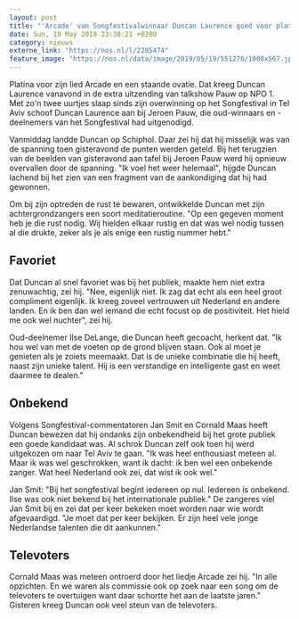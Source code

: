 ```yaml
---
layout: post
title: "'Arcade' van Songfestivalwinnaar Duncan Laurence goed voor platina"
date: Sun, 19 May 2019 23:30:21 +0200
category: nieuws
externe_link: "https://nos.nl/l/2285474"
feature_image: "https://nos.nl/data/image/2019/05/19/551270/1008x567.jpg"
---
```


<p>Platina voor zijn lied Arcade en een staande ovatie. Dat kreeg Duncan Laurence vanavond in de extra uitzending van talkshow Pauw op NPO 1. Met zo'n twee uurtjes slaap sinds zijn overwinning op het Songfestival in Tel Aviv schoof Duncan Laurence aan bij Jeroen Pauw, die oud-winnaars en -deelnemers van het Songfestival had uitgenodigd.</p>
<p>Vanmiddag landde Duncan op Schiphol. Daar zei hij dat hij misselijk was van de spanning toen gisteravond de punten werden geteld. Bij het terugzien van de beelden van gisteravond aan tafel bij Jeroen Pauw werd hij opnieuw overvallen door de spanning. "Ik voel het weer helemaal", hijgde Duncan lachend bij het zien van een fragment van de aankondiging dat hij had gewonnen.</p>
<p>Om bij zijn optreden de rust te bewaren, ontwikkelde Duncan met zijn achtergrondzangers een soort meditatieroutine. "Op een gegeven moment heb je die rust nodig. Wij hielden elkaar rustig en dat was wel nodig tussen al die drukte, zeker als je als enige een rustig nummer hebt."</p>
<h2>Favoriet</h2>
<p>Dat Duncan al snel favoriet was bij het publiek, maakte hem niet extra zenuwachtig, zei hij. "Nee, eigenlijk niet. Ik zag dat echt als een heel groot compliment eigenlijk. Ik kreeg zoveel vertrouwen uit Nederland en andere landen. En ik ben dan wel iemand die echt focust op de positiviteit. Het hield me ook wel nuchter", zei hij.</p>
<p>Oud-deelnemer Ilse DeLange, die Duncan heeft gecoacht, herkent dat. "Ik hou wel van met de voeten op de grond blijven staan. Ook al moet je genieten als je zoiets meemaakt. Dat is de unieke combinatie die hij heeft, naast zijn unieke talent. Hij is een verstandige en intelligente gast en weet daarmee te dealen."</p>
<h2>Onbekend</h2>
<p>Volgens Songfestival-commentatoren Jan Smit en Cornald Maas heeft Duncan bewezen dat hij ondanks zijn onbekendheid bij het grote publiek een goede kandidaat was. Al schrok Duncan zelf ook toen hij werd uitgekozen om naar Tel Aviv te gaan. "Ik was heel enthousiast meteen al. Maar ik was wel geschrokken, want ik dacht: ik ben wel een onbekende zanger. Wat heel Nederland ook zei, dat wist ik ook wel."</p>
<p>Jan Smit: "Bij het songfestival begint iedereen op nul. Iedereen is onbekend. Ilse was ook niet bekend bij het internationale publiek." De zangeres viel Jan Smit bij en zei dat per keer bekeken moet worden naar wie wordt afgevaardigd. "Je moet dat per keer bekijken. Er zijn heel vele jonge Nederlandse talenten die dit aankunnen."</p>
<h2>Televoters</h2>
<p>Cornald Maas was meteen ontroerd door het liedje Arcade zei hij. "In alle opzichten. En we waren als commissie ook op zoek naar een song om de televoters te overtuigen want daar schortte het aan de laatste jaren." Gisteren kreeg Duncan ook veel steun van de televoters.</p>
